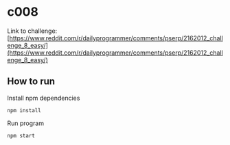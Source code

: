 # c008

Link to challenge: [https://www.reddit.com/r/dailyprogrammer/comments/pserp/2162012_challenge_8_easy/](https://www.reddit.com/r/dailyprogrammer/comments/pserp/2162012_challenge_8_easy/)

## How to run

Install npm dependencies

```shell
npm install
```

Run program

```shell
npm start
```